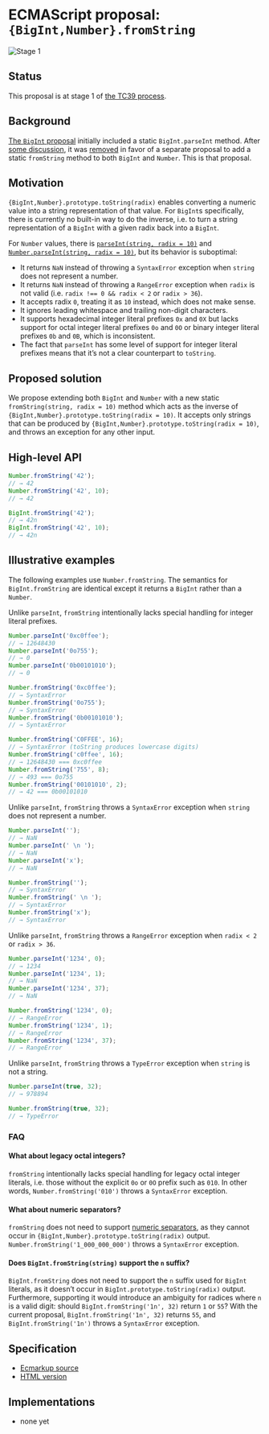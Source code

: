 # ECMAScript proposal: `{BigInt,Number}.fromString`

![Stage 1](https://badges.aleen42.com/src/tc39_2.svg)

## Status

This proposal is at stage 1 of [the TC39 process](https://tc39.github.io/process-document/).

## Background

[The `BigInt` proposal](https://github.com/tc39/proposal-bigint) initially included a static `BigInt.parseInt` method. After [some discussion](https://github.com/tc39/proposal-bigint/issues/86), it was [removed](https://github.com/tc39/proposal-bigint/commit/30b5594c30bdf7973323d61504017933673df283) in favor of a separate proposal to add a static `fromString` method to both `BigInt` and `Number`. This is that proposal.

## Motivation

`{BigInt,Number}.prototype.toString(radix)` enables converting a numeric value into a string representation of that value. For `BigInt`s specifically, there is currently no built-in way to do the inverse, i.e. to turn a string representation of a `BigInt` with a given radix back into a `BigInt`.

For `Number` values, there is [`parseInt(string, radix = 10)`](https://tc39.github.io/ecma262/#sec-parseint-string-radix) and [`Number.parseInt(string, radix = 10)`](https://tc39.github.io/ecma262/#sec-number.parseint), but its behavior is suboptimal:

- It returns `NaN` instead of throwing a `SyntaxError` exception when `string` does not represent a number.
- It returns `NaN` instead of throwing a `RangeError` exception when `radix` is not valid (i.e. `radix !== 0 && radix < 2` or `radix > 36`).
- It accepts radix `0`, treating it as `10` instead, which does not make sense.
- It ignores leading whitespace and trailing non-digit characters.
- It supports hexadecimal integer literal prefixes `0x` and `0X` but lacks support for octal integer literal prefixes `0o` and `0O` or binary integer literal prefixes `0b` and `0B`, which is inconsistent.
- The fact that `parseInt` has some level of support for integer literal prefixes means that it’s not a clear counterpart to `toString`.

## Proposed solution

We propose extending both `BigInt` and `Number` with a new static `fromString(string, radix = 10)` method which acts as the inverse of `{BigInt,Number}.prototype.toString(radix = 10)`. It accepts only strings that can be produced by `{BigInt,Number}.prototype.toString(radix = 10)`, and throws an exception for any other input.

## High-level API

```js
Number.fromString('42');
// → 42
Number.fromString('42', 10);
// → 42

BigInt.fromString('42');
// → 42n
BigInt.fromString('42', 10);
// → 42n
```

## Illustrative examples

The following examples use `Number.fromString`. The semantics for `BigInt.fromString` are identical except it returns a `BigInt` rather than a `Number`.

Unlike `parseInt`, `fromString` intentionally lacks special handling for integer literal prefixes.

```js
Number.parseInt('0xc0ffee');
// → 12648430
Number.parseInt('0o755');
// → 0
Number.parseInt('0b00101010');
// → 0

Number.fromString('0xc0ffee');
// → SyntaxError
Number.fromString('0o755');
// → SyntaxError
Number.fromString('0b00101010');
// → SyntaxError

Number.fromString('C0FFEE', 16);
// → SyntaxError (toString produces lowercase digits)
Number.fromString('c0ffee', 16);
// → 12648430 === 0xc0ffee
Number.fromString('755', 8);
// → 493 === 0o755
Number.fromString('00101010', 2);
// → 42 === 0b00101010
```

Unlike `parseInt`, `fromString` throws a `SyntaxError` exception when `string` does not represent a number.

```js
Number.parseInt('');
// → NaN
Number.parseInt(' \n ');
// → NaN
Number.parseInt('x');
// → NaN

Number.fromString('');
// → SyntaxError
Number.fromString(' \n ');
// → SyntaxError
Number.fromString('x');
// → SyntaxError
```

Unlike `parseInt`, `fromString` throws a `RangeError` exception when `radix < 2` or `radix > 36`.

```js
Number.parseInt('1234', 0);
// → 1234
Number.parseInt('1234', 1);
// → NaN
Number.parseInt('1234', 37);
// → NaN

Number.fromString('1234', 0);
// → RangeError
Number.fromString('1234', 1);
// → RangeError
Number.fromString('1234', 37);
// → RangeError
```

Unlike `parseInt`, `fromString` throws a `TypeError` exception when `string` is not a string.

```js
Number.parseInt(true, 32);
// → 978894

Number.fromString(true, 32);
// → TypeError
```

### FAQ

#### What about legacy octal integers?

`fromString` intentionally lacks special handling for legacy octal integer literals, i.e. those without the explicit `0o` or `0O` prefix such as `010`. In other words, `Number.fromString('010')` throws a `SyntaxError` exception.

#### What about numeric separators?

`fromString` does not need to support [numeric separators](https://github.com/tc39/proposal-numeric-separator), as they cannot occur in `{BigInt,Number}.prototype.toString(radix)` output. `Number.fromString('1_000_000_000')` throws a `SyntaxError` exception.

#### Does `BigInt.fromString(string)` support the `n` suffix?

`BigInt.fromString` does not need to support the `n` suffix used for `BigInt` literals, as it doesn’t occur in `BigInt.prototype.toString(radix)` output. Furthermore, supporting it would introduce an ambiguity for radices where `n` is a valid digit: should `BigInt.fromString('1n', 32)` return `1` or `55`? With the current proposal, `BigInt.fromString('1n', 32)` returns `55`, and `BigInt.fromString('1n')` throws a `SyntaxError` exception.

## Specification

* [Ecmarkup source](https://github.com/mathiasbynens/proposal-number-fromstring/blob/master/spec.html)
* [HTML version](https://mathiasbynens.github.io/proposal-number-fromstring/)

## Implementations

* none yet
